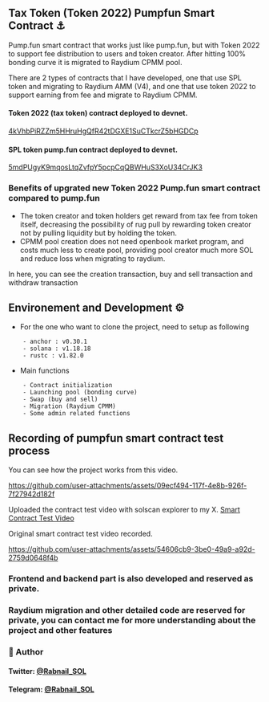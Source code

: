 ## Tax Token (Token 2022) Pumpfun Smart Contract ⚓
Pump.fun smart contract that works just like pump.fun, but with Token 2022 to support fee distribution to users and token creator. 
After hitting 100% bonding curve it is migrated to Raydium CPMM pool.

There are 2 types of contracts that I have developed, one that use SPL token and migrating to Raydium AMM (V4), and one that use token 2022 to support earning from fee and migrate to Raydium CPMM.

#### Token 2022 (tax token) contract deployed to devnet.
[4kVhbPiRZZm5HHruHgQfR42tDGXE1SuCTkcrZ5bHGDCp](https://solscan.io/account/4kVhbPiRZZm5HHruHgQfR42tDGXE1SuCTkcrZ5bHGDCp?cluster=devnet)

#### SPL token pump.fun contract deployed to devnet.
[5mdPUgyK9mqosLtqZvfpY5pcpCqQBWHuS3XoU34CrJK3](https://solscan.io/account/5mdPUgyK9mqosLtqZvfpY5pcpCqQBWHuS3XoU34CrJK3?cluster=devnet)


### Benefits of upgrated new Token 2022 Pump.fun smart contract compared to pump.fun
- The token creator and token holders get reward from tax fee from token itself, decreasing the possibility of rug pull by rewarding token creator not by pulling liquidity but by holding the token.
- CPMM pool creation does not need openbook market program, and costs much less to create pool, providing pool creator much more SOL and reduce loss when migrating to raydium.


In here, you can see the creation transaction, buy and sell transaction and withdraw transaction

## Environement and Development ⚙️
- For the one who want to clone the project, need to setup as following

```
    - anchor : v0.30.1
    - solana : v1.18.18
    - rustc : v1.82.0 
```
- Main functions

```
    - Contract initialization
    - Launching pool (bonding curve)
    - Swap (buy and sell)
    - Migration (Raydium CPMM)
    - Some admin related functions
```


## Recording of pumpfun smart contract test process

You can see how the project works from this video.

https://github.com/user-attachments/assets/09ecf494-117f-4e8b-926f-7f27942d182f


Uploaded the contract test video with solscan explorer to my X.
[Smart Contract Test Video](https://x.com/Rabnail_SOL/status/1902255553650340249)   

Original smart contract test video recorded.

https://github.com/user-attachments/assets/54606cb9-3be0-49a9-a92d-2759d0648f4b


### Frontend and backend part is also developed and reserved as private.

### Raydium migration and other detailed code are reserved for private, you can contact me for more understanding about the project and other features

### 👤 Author
#### Twitter: [@Rabnail_SOL](https://twitter.com/Rabnail_SOL)   
#### Telegram: [@Rabnail_SOL](https://t.me/Rabnail_SOL)   
